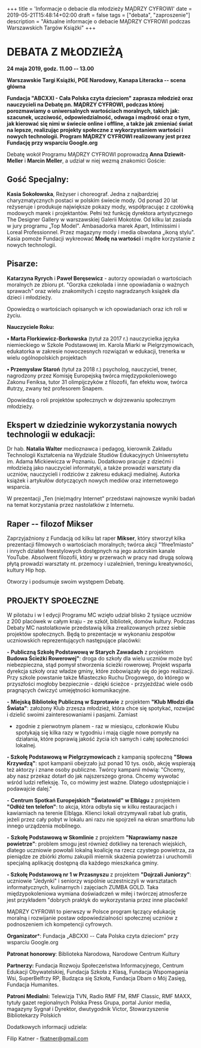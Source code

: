 +++
title = 'Informacje o debacie dla młodzieży MĄDRZY CYFROWI'
date = 2019-05-21T15:48:14+02:00
draft = false
tags = ["debata", "zaproszenie"]
description = "Aktualne informacje o debacie MĄDRZY CYFROWI podczas Warszawskich Targów Książki"
+++

# DEBATA Z MŁODZIEŻĄ

**24 maja 2019, godz. 11.00 -- 13.00**

**Warszawskie Targi Książki, PGE Narodowy, Kanapa Literacka -- scena główna**

**Fundacja "ABCXXI - Cała Polska czyta dzieciom" zaprasza młodzież oraz
nauczycieli na Debatę pn. MĄDRZY CYFROWI, podczas której porozmawiamy o
uniwersalnych wartościach moralnych, takich jak: szacunek, uczciwość,
odpowiedzialność, odwaga i mądrość oraz o tym, jak kierować się nimi w świecie
online i offline, a także jak zmieniać świat na lepsze, realizując projekty
społeczne z wykorzystaniem wartości i nowych technologii. Program MĄDRZY
CYFROWI realizowany jest przez Fundację przy wsparciu Google.org**

Debatę wokół Programu MĄDRZY CYFROWI poprowadzą **Anna Dziewit-Meller** i
**Marcin Meller**, a udział w niej wezmą znakomici Goście:

## Gość Specjalny:

**Kasia Sokołowska**, Reżyser i choreograf. Jedna z najbardziej
charyzmatycznych postaci w polskim świecie mody. Od ponad 20 lat reżyseruje i
produkuje największe pokazy mody, współpracując z czołówką modowych marek i
projektantów. Pełni też funkcję dyrektora artystycznego The Designer Gallery w
warszawskiej Galerii Mokotów. Od kilku lat zasiada w jury programu „Top Model".
Ambasadorka marek Apart, Intimissimi i Loreal Professionnel. Przez magazyny
mody i media obwołana „ikoną stylu". Kasia pomoże Fundacji wykreować **Modę na
wartości** i mądre korzystanie z nowych technologii.

## Pisarze:

**Katarzyna Ryrych** i **Paweł Beręsewicz** - autorzy opowiadań o wartościach
moralnych ze zbioru pt. "Gorzka czekolada i inne opowiadania o ważnych
sprawach" oraz wielu znakomitych i często nagradzanych książek dla dzieci i
młodzieży.

Opowiedzą o wartościach opisanych w ich opowiadaniach oraz ich roli w życiu.

**Nauczyciele Roku:**

**• Marta Florkiewicz-Borkowska** (tytuł za 2017 r.) nauczycielka języka
niemieckiego w Szkole Podstawowej im. Karola Miarki w Pielgrzymowicach,
edukatorka w zakresie nowoczesnych rozwiązań w edukacji, trenerka w wielu
ogólnopolskich projektach

**• Przemysław Staroń** (tytuł za 2018 r.) psycholog, nauczyciel, trener,
nagrodzony przez Komisję Europejską twórca międzypokoleniowego Zakonu Feniksa,
tutor 31 olimpijczyków z filozofii, fan efektu wow, twórca #utrzy, zwany też
profesorem Snapem.

Opowiedzą o roli projektów społecznych w dojrzewaniu społecznym młodzieży.

## Ekspert w dziedzinie wykorzystania nowych technologii w edukacji:

Dr hab. **Natalia Walter** medioznawca i pedagog, kierownik Zakładu Technologii
Kształcenia na Wydziale Studiów Edukacyjnych Uniwersytetu im. Adama Mickiewicza
w Poznaniu. Dodatkowo pracuje z dziećmi i młodzieżą jako nauczyciel
informatyki, a także prowadzi warsztaty dla uczniów, nauczycieli i rodziców z
zakresu edukacji medialnej. Autorka książek i artykułów dotyczących nowych
mediów oraz internetowego wsparcia.

W prezentacji „Ten (nie)mądry Internet" przedstawi najnowsze wyniki badań na
temat korzystania przez nastolatków z Internetu.

## Raper -- filozof Mikser

Zaprzyjaźniony z Fundacją od kilku lat raper **Mikser**, który stworzył kilka
prezentacji filmowych o wartościach moralnych; twórca akcji "1free1miasto" i
innych działań freestylowych dostępnych na jego autorskim kanale YouTube.
Absolwent filozofii, który w przerwach w pracy nad drugą solową płytą prowadzi
warsztaty nt. przemocy i uzależnień, treningu kreatywności, kultury Hip hop.

Otworzy i podsumuje swoim występem Debatę.

## PROJEKTY SPOŁECZNE

W pilotażu i w I edycji Programu MC wzięło udział blisko 2 tysiące uczniów z
200 placówek w całym kraju - ze szkół, bibliotek, domów kultury. Podczas Debaty
MC nastolatkowie przedstawią kilka zrealizowanych przez siebie projektów
społecznych. Będą to prezentacje w wykonaniu zespołów uczniowskich
reprezentujących następujące placówki:

**-** **Publiczną Szkołę Podstawową w Starych Zawadach** z projektem **Budowa
Ścieżki Rowerowej"**: droga do szkoły dla wielu uczniów może być niebezpieczna,
stąd pomysł stworzenia ścieżki rowerowej. Projekt wsparła dyrekcja szkoły oraz
władze gminy, które zobowiązały się do jego realizacji. Przy szkole powstanie
także Miasteczko Ruchu Drogowego, do którego w przyszłości mogłoby
bezpiecznie - dzięki ścieżce - przyjeżdżać wiele osób pragnących ćwiczyć
umiejętności komunikacyjne.

**-** **Miejską Bibliotekę Publiczną w Szprotawie** z projektem **"Klub Młodzi
dla Świata"**: założony Klub zrzesza młodzież, która chce się spotykać,
rozwijać i dzielić swoimi zainteresowaniami i pasjami. Zamiast
- zgodnie z pierwotnym planem - raz w miesiącu, członkowie Klubu spotykają się
kilka razy w tygodniu i mają ciągle nowe pomysły na działania, które poprawią
jakość życia ich samych i całej społeczności lokalnej.

**- Szkołę Podstawową w Pielgrzymowicach** z kampanią społeczną **\"Słowa
Krzywdzą"**: spot kampanii obejrzało już ponad 10 tys. osób, akcję wspierają
też aktorzy i znane osoby publiczne. Twórcy kampanii mówią: "Chcemy, aby nasz
przekaz dotarł do jak najszerszego grona. Chcemy wywołać wśród ludzi refleksję.
To, co mówimy jest ważne. Dlatego udostępniajcie i podawajcie dalej."

**-** **Centrum Spotkań Europejskich \"Światowid\" w Elblągu** z projektem
**\"Odłóż ten telefon\"**: to akcja, która odbyła się w kilku restauracjach i
kawiarniach na terenie Elbląga. Klienci lokali otrzymywali rabat lub gratis,
jeżeli przez cały pobyt w lokalu ani razu nie spojrzeli na ekran smartfonu lub
innego urządzenia mobilnego.

**-** **Szkołę Podstawową w Skomlinie** z projektem **\"Naprawiamy nasze
powietrze\"**: problem smogu jest również dotkliwy na terenach wiejskich,
dlatego uczniowie powołali lokalną koalicję na rzecz czystego powietrza, za
pieniądze ze zbiórki złomu zakupili miernik skażenia powietrza i uruchomili
specjalną aplikację dostępną dla każdego mieszkańca gminy.

**- Szkołę Podstawową nr 1 w Przasnyszu** z projektem **\"Dojrzali
Juniorzy\"**: uczniowie "Jedynki" i seniorzy wspólnie uczestniczyli w
warsztatach informatycznych, kulinarnych i zajęciach ZUMBA GOLD. Taka
międzypokoleniowa wymiana doświadczeń w miłej i twórczej atmosferze jest
przykładem "dobrych praktyk do wykorzystania przez inne placówki!

MĄDRZY CYFROWI to pierwszy w Polsce program łączący edukację moralną i
rozwijanie postaw odpowiedzialności społecznej uczniów z podnoszeniem ich
kompetencji cyfrowych.

**Organizator***: Fundacja „ABCXXI -- Cała Polska czyta dzieciom" przy
wsparciu Google.org

**Patronat honorowy**: Biblioteka Narodowa, Narodowe Centrum Kultury

**Partnerzy:** Fundacja Rozwoju Społeczeństwa Informacyjnego, Centrum Edukacji
Obywatelskiej, Fundacja Szkoła z Klasą, Fundacja Wspomagania Wsi, SuperBelfrzy
RP, Budząca się Szkoła, Fundacja Dbam o Mój Zasięg, Fundacja Humanites.

**Patroni Medialni:** Telewizja TVN, Radio RMF FM, RMF Classic, RMF MAXX,
tytuły gazet regionalnych Polska Press Grupa, portal Junior media, magazyny
Sygnał i Dyrektor, dwutygodnik Victor, Stowarzyszenie Bibliotekarzy Polskich

Dodatkowych informacji udziela:

Filip Katner - [fkatner@gmail.com](mailto:fkatner@gmail.com)
